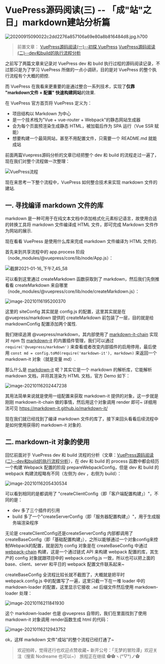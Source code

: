 # VuePress源码阅读(三) -- 「成"站"之日」markdown建站分析篇

![20200915090022c2dd2276a857106a69e80a8b816484d8.jpg.h700](http://img.nodreame.cn/20200915090022c2dd2276a857106a69e80a8b816484d8.jpg.h700.jpg)

> 前置文章：
> [VuePress源码阅读(一)--初探 VuePress](https://juejin.cn/post/6917643530588389390)
> [VuePress源码阅读(二)--dev和build的执行流程分析](https://juejin.cn/post/6918015439922528269)

之前写了两篇文章来记录对 VuePress  dev 和 build 执行过程的源码阅读记录，不过那只是为了学习 VuePress 所做的一点小调研，目的是对 VuePress 的整个执行流程有个大概的把控.

而 VuePress 在我看来更重要的是通过整合一系列技术，实现了**仅靠 "markdown文件 + 配置" 快速构建网站**的效果.

在 VuePress 官方首页将 VuePress 定义为：

- 项目结构以 Markdown 为中心
- 是一个技术栈为"Vue + vue-router + Webpack"的静态网站生成器
- 会为每个页面预渲染生成静态 HTML，被加载后作为 SPA 运行（Vue SSR 赋能）
- 想要构建一个最简网站，甚至不用配置文件，只需要一个 README.md 就能成站

前面两篇Vuepress源码分析的文章已经把整个 dev 和 build 的流程走过一遍了，现在我们对整个流程做一次整理：

![VuePress流程](http://img.nodreame.cn/VuePress%E6%B5%81%E7%A8%8B.png)

现在来思考一下整个流程中，VuePress 如何整合技术来实现 markdown 文件的建站.

## 一. 寻找编译 markdown 文件的库

markdown 是一种可用于在纯文本文档中添加格式化元素标记语言，故使用合适的转换工具将 markdown 文件编译成 HTML 文件，即可完成 Markdown 文件作为网站的展示.

现在看看 VuePress 是使用什么库来完成 markdown 文件编译为 HTML 文件的.

首先来到共享流程中的 app.process 阶段（node_modules/@vuepress/core/lib/node/App.js）：

![截屏2021-01-16_下午7_45_58](http://img.nodreame.cn/%E6%88%AA%E5%B1%8F2021-01-16_%E4%B8%8B%E5%8D%887_45_58.png)

可以看到这里通过 createMarkdown 函数获取到了 markdown，然后我们先倒推看看 createMarkdown 来自哪里（node_modules/@vuepress/core/lib/node/createMarkdown.js）：

![image-20210116195200370](http://img.nodreame.cn/image-20210116195200370.png)

这里的 siteConfig 其实就是 config.js 的配置，这里其实就是在 @vuepress/markdown 提供的 createMarkdown 前包装了一层，目的就是给 markdownConfig 配置添加两个属性.

我们继续追溯 @vuepress/markdown，其内部使用了 [markdown-it-chain](markdown-it-chain) 实现对 npm 包 [markdown-it](https://github.com/markdown-it/markdown-it) 的内置插件管理，我们可以通过```require('@vuepress/markdown')``` 来查看或者改变内部插件的启用停用，最后使用 ```const md = config.toMd(require('markdown-it'), markdown)``` 来返回一个 markdown-it 对象（就是变量 md）.

那么什么是 [markdown-it](https://github.com/markdown-it/markdown-it) 呢？其实它是一个 markdown 的解析库，它能解析 markdown 文档，并将其渲染为 HTML 文档，官方 Demo 如下：

![image-20210116202447238](http://img.nodreame.cn/image-20210116202447238.png)

其用法简单来说就是使用一组配置来获取 markdown-it 提供的对象，这一步就是刚刚 markdown-it-chain 做的事情，然后用这个对象调用 render 即可~ 详细用法可见 <https://markdown-it.github.io/markdown-it/>

现在我们就已经找到了编译 markdown 文件的库了，接下来回头看看后续流程中是如何使用获得的 markdown-it 对象的.

## 二. markdown-it 对象的使用

回忆前面对于 VuePress dev 和 build 流程的分析（文章：[VuePress源码阅读(二)--dev和build的执行流程分析](https://juejin.cn/post/6918015439922528269)），在 dev 和 build 的 process 函数中都会经历一个构建 Webpack 配置的阶段 prepareWebpackConfig，但是 dev 和 build 的 webpack 构建流程略有不同（左侧为 dev ，右侧为 build）：

![image-20210116205430534](http://img.nodreame.cn/image-20210116205430534.png)

可以看到相同的是都调用了 "createClientConfig（即「客户端配置构建」）"，不同的是：

- dev 多了三个插件的引用
- build 多了一个"createServerConfig（即「服务器配置构建」）"，用于生成服务端渲染程序

无论是 createClientConfig还是createServerConfig 内部都调用了 createBaseConfig（即「基础配置构建」），之所以能够通过一个对象config来控制Webpack的配置，就是因为 config 对象是在 createBaseConfig 中通过 [webpack-chain](https://github.com/neutrinojs/webpack-chain) 构建，这是一个通过链式 API 来构建 webpack 配置的库，其生产的 config 对象就跟项目中的 webpack.config.js 一致，所以也可以把上面的 base、client、server 和平日的 webpack 配置文件联系起来~

createBaseConfig 全流程比较长就不截图了，大概就是把平时 webpack.config.js 中的配置写了一遍，这里只截一下在一堆 loader 中的 markdown-loader 的配置，这里显示它接收 ```.md``` 后缀文件然后使用 markdown-loader 处理：

![image-20210116211841930](http://img.nodreame.cn/image-20210116211841930.png)

这个 markdown-loader 也是 @vuepress 自带的，我们在里面找到了使用 markdown-it 对象调用 render函数生成 html 的代码：

![image-20210116212943752](http://img.nodreame.cn/image-20210116212943752.png)

ok，这样 markdown 文件"成站"的整个流程已经打通了~

> 欢迎拍砖，觉得还行也欢迎点赞收藏~
> 新开公号：「无梦的冒险谭」欢迎关注（搜索 Nodreame 也可以~）
> 旅程正在继续 ✿✿ヽ(°▽°)ノ✿
